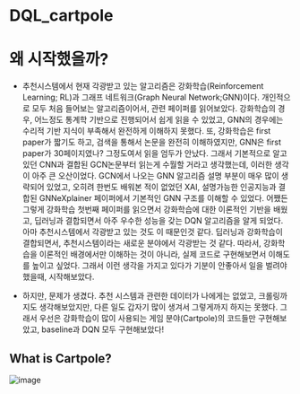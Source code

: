 # DQL_cartpole

# 왜 시작했을까?
- 추천시스템에서 현재 각광받고 있는 알고리즘은 강화학습(Reinforcement Learning; RL)과 그래프 네트워크(Graph Neural Network;GNN)이다. 개인적으로 모두 처음 들어보는 알고리즘이어서, 관련 페이퍼를 읽어보았다. 강화학습의 경우, 어느정도 통계학 기반으로 진행되어서 쉽게 읽을 수 있었고, GNN의 경우에는 수리적 기반 지식이 부족해서 완전하게 이해하지 못했다. 또, 강화학습은 first paper가 짧기도 하고, 검색을 통해서 논문을 완전히 이해하였지만, GNN은 first paper가 30페이지였나? 그정도여서 읽을 엄두가 안났다. 그래서 기본적으로 알고 있던 CNN과 결합된 GCN논문부터 읽는게 수월할 거라고 생각했는데, 이러한 생각이 아주 큰 오산이었다. GCN에서 나오는 GNN 알고리즘 설명 부분이 매우 많이 생략되어 있었고, 오히려 한번도 배워본 적이 없었던 XAI, 설명가능한 인공지능과 결합된 GNNeXplainer 페이퍼에서 기본적인 GNN 구조를 이해할 수 있었다. 어쨌든 그렇게 강화학습 첫번째 페이퍼를 읽으면서 강화학습에 대한 이론적인 기반을 배웠고, 딥러닝과 결합되면서 아주 우수한 성능을 갖는 DQN 알고리즘을 알게 되었다. 아마 추천시스템에서 각광받고 있는 것도 이 때문인것 같다. 딥러닝과 강화학습이 결합되면서, 추천시스템이라는 새로운 분야에서 각광받는 것 같다. 따라서, 강화학습을 이론적인 배경에서만 이해하는 것이 아니라, 실제 코드로 구현해보면서 이해도를 높이고 싶었다. 그래서 이런 생각을 가지고 있다가 기분이 안좋아서 일을 벌려야 했을때, 시작해보았다.

- 하지만, 문제가 생겼다. 추천 시스템과 관련한 데이터가 나에게는 없었고, 크롤링까지도 생각해보았지만, 다른 일도 갑자기 많이 생겨서 그렇게까지 하지는 못했다. 그래서 우선은 강화학습이 많이 사용되는 게임 분야(Cartpole)의 코드들만 구현해보았고, baseline과 DQN 모두 구현해보았다!

## What is Cartpole?
![image](https://jonghyunho.github.io/assets/img/posts/20200505/cartpole_episode_100.gif)

